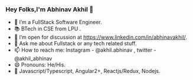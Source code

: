### Hey Folks,I'm Abhinav Akhil 👋

- 🔭 I’m a FullStack Software Engineer. 
- 📚 BTech in CSE from LPU .  
- 🤔 I’m open for discussion at https://www.linkedin.com/in/abhinavakhil/.
- 💬 Ask me about Fullstack or any tech related stuff.
- 📫 How to reach me: Instagram - @akhil.abhinav , twitter - @akhil_abhinav
- 😄 Pronouns: He/His.
- 📙 Javascript/Typescript, Angular2+, Reactjs/Redux, Nodejs.
